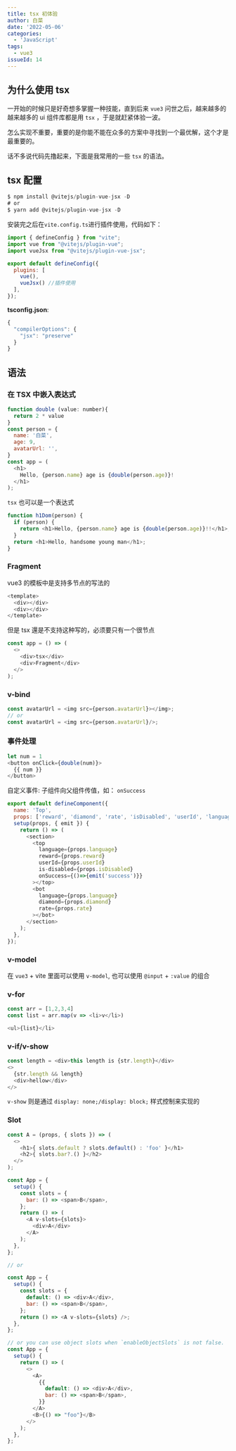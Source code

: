 ```yaml
---
title: tsx 初体验
author: 白菜
date: '2022-05-06'
categories:
  - 'JavaScript'
tags:
  - vue3
issueId: 14
---
```


## 为什么使用 tsx

一开始的时候只是好奇想多掌握一种技能，直到后来 `vue3` 问世之后，越来越多的越来越多的 ui 组件库都是用 `tsx` ，于是就赶紧体验一波。

怎么实现不重要，重要的是你能不能在众多的方案中寻找到一个最优解，这个才是最重要的。

话不多说代码先撸起来，下面是我常用的一些 `tsx` 的语法。

## tsx 配置

```JavaScript
$ npm install @vitejs/plugin-vue-jsx -D
# or
$ yarn add @vitejs/plugin-vue-jsx -D
```

安装完之后在`vite.config.ts`进行插件使用，代码如下：

```JavaScript
import { defineConfig } from "vite";
import vue from "@vitejs/plugin-vue";
import vueJsx from "@vitejs/plugin-vue-jsx";

export default defineConfig({
  plugins: [
    vue(),
    vueJsx() //插件使用
  ],
});
```

**tsconfig.json**:

```JavaScript
{
  "compilerOptions": {
    "jsx": "preserve"
  }
}
```

## 语法

### 在 TSX 中嵌入表达式

```JavaScript
function double (value: number){
  return 2 * value
}
const person = {
  name: '白菜',
  age: 9,
  avatarUrl: '',
}
const app = (
  <h1>
    Hello, {person.name} age is {double(person.age)}!
  </h1>
);
```

`tsx` 也可以是一个表达式

```JavaScript
function h1Dom(person) {
  if (person) {
    return <h1>Hello, {person.name} age is {double(person.age)}!!</h1>;
  }
  return <h1>Hello, handsome young man</h1>;
}
```

### Fragment

vue3 的模板中是支持多节点的写法的

```JavaScript
<template>
  <div></div>
  <div></div>
</template>
```

但是 tsx 還是不支持这种写的，必须要只有一个很节点

```JavaScript
const app = () => (
  <>
    <div>tsx</div>
    <div>Fragment</div>
  </>
);
```

### v-bind

```JavaScript
const avatarUrl = <img src={person.avatarUrl}></img>;
// or
const avatarUrl = <img src={person.avatarUrl}/>;
```

### 事件处理

```JavaScript
let num = 1
<button onClick={double(num)}>
  {{ num }}
</button>
```

自定义事件: 子组件向父组件传值，如： `onSuccess`

```JavaScript
export default defineComponent({
  name: 'Top',
  props: ['reward', 'diamond', 'rate', 'isDisabled', 'userId', 'language'],
  setup(props, { emit }) {
    return () => (
      <section>
        <top
          language={props.language}
          reward={props.reward}
          userId={props.userId}
          is-disabled={props.isDisabled}
          onSuccess={()=>{emit('success')}}
        ></top>
        <bot
          language={props.language}
          diamond={props.diamond}
          rate={props.rate}
        ></bot>
      </section>
    );
  },
});
```

### v-model

在 `vue3` + vite 里面可以使用 `v-model`, 也可以使用 `@input` + `:value` 的组合

### v-for

```JavaScript
const arr = [1,2,3,4]
const list = arr.map(v => <li>v</li>)

<ul>{list}</li>
```

### v-if/v-show

```JavaScript
const length = <div>this length is {str.length}</div>
<>
  {str.length && length}
  <div>hellow</div>
</>
```

`v-show` 则是通过 `display: none;/display: block;` 样式控制来实现的

### Slot

```JavaScript
const A = (props, { slots }) => (
  <>
    <h1>{ slots.default ? slots.default() : 'foo' }</h1>
    <h2>{ slots.bar?.() }</h2>
  </>
);

const App = {
  setup() {
    const slots = {
      bar: () => <span>B</span>,
    };
    return () => (
      <A v-slots={slots}>
        <div>A</div>
      </A>
    );
  },
};

// or

const App = {
  setup() {
    const slots = {
      default: () => <div>A</div>,
      bar: () => <span>B</span>,
    };
    return () => <A v-slots={slots} />;
  },
};

// or you can use object slots when `enableObjectSlots` is not false.
const App = {
  setup() {
    return () => (
      <>
        <A>
          {{
            default: () => <div>A</div>,
            bar: () => <span>B</span>,
          }}
        </A>
        <B>{() => "foo"}</B>
      </>
    );
  },
};
```
